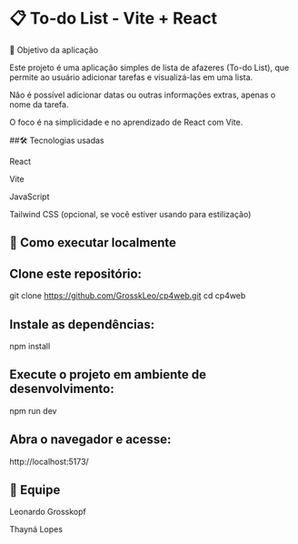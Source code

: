 # 📋 To-do List - Vite + React
🎯 Objetivo da aplicação

Este projeto é uma aplicação simples de lista de afazeres (To-do List), que permite ao usuário adicionar tarefas e visualizá-las em uma lista.

Não é possível adicionar datas ou outras informações extras, apenas o nome da tarefa.

O foco é na simplicidade e no aprendizado de React com Vite.

##🛠️ Tecnologias usadas

React

Vite

JavaScript

Tailwind CSS
 (opcional, se você estiver usando para estilização)

## 🚀 Como executar localmente

## Clone este repositório:

git clone https://github.com/GrosskLeo/cp4web.git
cd cp4web


## Instale as dependências:

npm install


## Execute o projeto em ambiente de desenvolvimento:

npm run dev


## Abra o navegador e acesse:

http://localhost:5173/

## 👥 Equipe

Leonardo Grosskopf 

Thayná Lopes 
